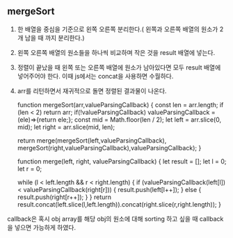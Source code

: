 ## mergeSort
1. 한 배열을 중심을 기준으로 왼쪽 오른쪽 분리한다.( 왼쪽과 오른쪽 배열의 원소가 2개 남을 때 까지 분리한다.)
2. 왼쪽 오른쪽 배열의 원소들을 하나씩 비교하며 작은 것을 result 배열에 넣는다.
3. 정렬이 끝났을 때 왼쪽 또는 오른쪽 배열에 원소가 남아있다면 모두 result 배열에 넣어주어야 한다. 이때 js에서는 concat을 사용하면 수월하다.
4. arr를 리턴하면서 재귀적으로 돌면 정렬된 결과물이 나온다.

	function mergeSort(arr,valueParsingCallback) {
	  const len = arr.length;
	  if (len < 2) return arr;
	  if(!valueParsingCallback) valueParsingCallback = (ele)=>{return ele;};
	  const mid = Math.floor(len / 2);
	  let left = arr.slice(0, mid);
	  let right = arr.slice(mid, len);

	  return merge(mergeSort(left,valueParsingCallback), mergeSort(right,valueParsingCallback),valueParsingCallback);
	}

	function merge(left, right, valueParsingCallback) {
	  let result = [];
	  let l = 0;
	  let r = 0;

	  while (l < left.length && r < right.length) {
	    if (valueParsingCallback(left[l]) < valueParsingCallback(right[r])) {
	      result.push(left[l++]);
	    } else {
	      result.push(right[r++]);
	    }
	  }
	  return result.concat(left.slice(l,left.length)).concat(right.slice(r,right.length));
	}

callback은 혹시 obj array를 해당 obj의 원소에 대해 sorting 하고 싶을 때 callback을 넣으면 가능하게 하였다.
